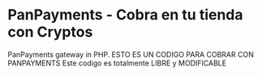 # PanPayments - Cobra en tu tienda con Cryptos
PanPayments gateway in PHP.
ESTO ES UN CODIGO PARA COBRAR CON PANPAYMENTS
Este codigo es totalmente LIBRE y MODIFICABLE
